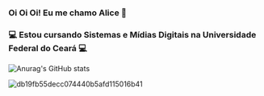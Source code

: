 
### Oi Oi Oi! Eu me chamo Alice :dizzy:
### :computer: Estou cursando Sistemas e Mídias Digitais na Universidade Federal do Ceará :computer:
![Anurag's GitHub stats](https://github-readme-stats.vercel.app/api?username=AliceFortes&show_icons=true&theme=dark) 

![db19fb55decc074440b5afd115016b41](https://user-images.githubusercontent.com/65679612/214698775-e89f1ded-9591-4bbf-a37d-89f7eecfc707.gif)

<!--
**Alicefortes/Alicefortes** is a ✨ _special_ ✨ repository because its `README.md` (this file) appears on your GitHub profile.

Here are some ideas to get you started:

- 🔭 I’m currently working on ...
- 🌱 I’m currently learning ...
- 👯 I’m looking to collaborate on ...
- 🤔 I’m looking for help with ...
- 💬 Ask me about ...
- 📫 How to reach me: ...
- 😄 Pronouns: ...
- ⚡ Fun fact: ...
-->
